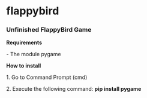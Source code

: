 # flappybird
<h3>Unfinished FlappyBird Game</h3>
<p><strong>Requirements</strong></p>
<p> - The module pygame</p>
<p><strong>How to install</strong></p>
<p>1. Go to Command Prompt (cmd)</p>
<p>2. Execute the following command: <strong>pip install pygame</strong></p>
